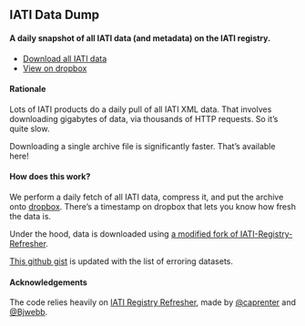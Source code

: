 ## IATI Data Dump

#### A daily snapshot of all IATI data (and metadata) on the IATI registry.

 * [Download all IATI data](https://www.dropbox.com/s/kkm80yjihyalwes/iati_data.zip?dl=1)
 * [View on dropbox](https://www.dropbox.com/sh/iddx793xw47fwb0/AADwQBNWyCvQhh1E89a4XW7da?dl=0&lst=)

#### Rationale

Lots of IATI products do a daily pull of all IATI XML data. That involves downloading gigabytes of data, via thousands of HTTP requests. So it’s quite slow.

Downloading a single archive file is significantly faster. That’s available here!

#### How does this work?

We perform a daily fetch of all IATI data, compress it, and put the archive onto [dropbox](https://www.dropbox.com). There’s a timestamp on dropbox that lets you know how fresh the data is.

Under the hood, data is downloaded using [a modified fork of IATI-Registry-Refresher](https://github.com/codeforIATI/IATI-Registry-Refresher).

[This github gist](https://gist.github.com/codeforIATIbot/f117c9be138aa94c9762d57affc51a64) is updated with the list of erroring datasets.

#### Acknowledgements

The code relies heavily on [IATI Registry Refresher](https://github.com/IATI/IATI-Registry-Refresher), made by [@caprenter](https://github.com/caprenter) and [@Bjwebb](https://github.com/Bjwebb).
